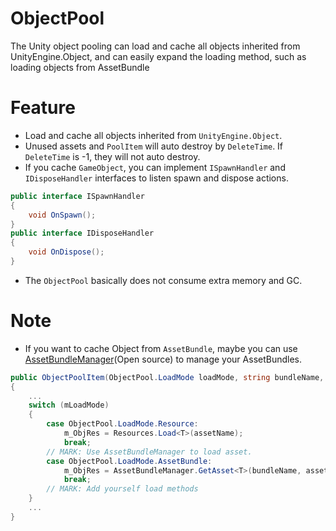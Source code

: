 # ObjectPool
The Unity object pooling can load and cache all objects inherited from UnityEngine.Object, and can easily expand the loading method, such as loading objects from AssetBundle

# Feature
* Load and cache all objects inherited from `UnityEngine.Object`.
* Unused assets and `PoolItem` will auto destroy by `DeleteTime`. If `DeleteTime` is -1, they will not auto destroy.
* If you cache `GameObject`, you can implement `ISpawnHandler` and `IDisposeHandler` interfaces to listen spawn and dispose actions.
```c#
public interface ISpawnHandler
{
    void OnSpawn();
}
public interface IDisposeHandler
{
    void OnDispose();
}
```
* The `ObjectPool` basically does not consume extra memory and GC.

# Note
* If you want to cache Object from `AssetBundle`, maybe you can use [AssetBundleManager](https://github.com/Mr-sB/AssetBundleManager)(Open source) to manage your AssetBundles.
```c#
public ObjectPoolItem(ObjectPool.LoadMode loadMode, string bundleName, string assetName, DeleteTime deleteTime) : base(deleteTime)
{
    ...
    switch (mLoadMode)
    {
        case ObjectPool.LoadMode.Resource:
            m_ObjRes = Resources.Load<T>(assetName);
            break;
        // MARK: Use AssetBundleManager to load asset.
        case ObjectPool.LoadMode.AssetBundle:
            m_ObjRes = AssetBundleManager.GetAsset<T>(bundleName, assetName);
            break;
        // MARK: Add yourself load methods
    }
    ...
}
```

